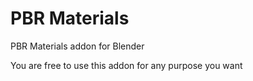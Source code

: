 # PBR Materials
PBR Materials addon for Blender

You are free to use this addon for any purpose you want
